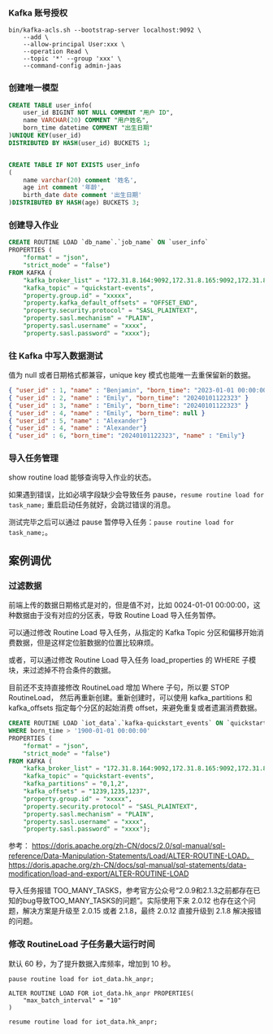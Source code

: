 
### Kafka 账号授权
```
bin/kafka-acls.sh --bootstrap-server localhost:9092 \
	--add \
	--allow-principal User:xxx \
	--operation Read \
	--topic '*' --group 'xxx' \
	--command-config admin-jaas 
```

### 创建唯一模型
```sql
CREATE TABLE user_info(
    user_id BIGINT NOT NULL COMMENT "用户 ID",
    name VARCHAR(20) COMMENT "用户姓名",
    born_time datetime COMMENT "出生日期"
)UNIQUE KEY(user_id)
DISTRIBUTED BY HASH(user_id) BUCKETS 1;


CREATE TABLE IF NOT EXISTS user_info  
(  
	name varchar(20) comment '姓名',
	age int comment '年龄',
	birth_date date comment '出生日期'
)DISTRIBUTED BY HASH(age) BUCKETS 3;
```

### 创建导入作业
```sql
CREATE ROUTINE LOAD `db_name`.`job_name` ON `user_info`
PROPERTIES (
    "format" = "json",
    "strict_mode" = "false")
FROM KAFKA (
    "kafka_broker_list" = "172.31.8.164:9092,172.31.8.165:9092,172.31.8.166:9092",
    "kafka_topic" = "quickstart-events",
    "property.group.id" = "xxxxx",
    "property.kafka_default_offsets" = "OFFSET_END",
    "property.security.protocol" = "SASL_PLAINTEXT",
    "property.sasl.mechanism" = "PLAIN",
    "property.sasl.username" = "xxxx",
    "property.sasl.password" = "xxxx");
```

### 往 Kafka 中写入数据测试
值为 null 或者日期格式都兼容，unique key 模式也能唯一去重保留新的数据。
```json
{ "user_id" : 1, "name" : "Benjamin", "born_time": "2023-01-01 00:00:00" }
{ "user_id" : 2, "name" : "Emily", "born_time": "20240101122323" }
{ "user_id" : 3, "name" : "Emily", "born_time": "20240101122323" }
{ "user_id" : 4, "name" : "Emily", "born_time": null }
{ "user_id" : 5, "name" : "Alexander"}
{ "user_id" : 4, "name" : "Alexander"}
{ "user_id" : 6, "born_time": "20240101122323", "name" : "Emily"}
```

### 导入任务管理
show routine load 能够查询导入作业的状态。

如果遇到错误，比如必填字段缺少会导致任务 pause，`resume routine load for task_name;` 重启启动任务就好，会跳过错误的消息。

测试完毕之后可以通过 pause 暂停导入任务：`pause routine load for  task_name;`。


## 案例调优

### 过滤数据
前端上传的数据日期格式是对的，但是值不对，比如 0024-01-01 00:00:00，这种数据由于没有对应的分区表，导致 Routine Load 导入任务暂停。

可以通过修改 Routine Load 导入任务，从指定的 Kafka Topic 分区和偏移开始消费数据，但是这样定位脏数据的位置比较麻烦。

或者，可以通过修改 Routine Load 导入任务 load_properties 的 WHERE 子模块，来过滤掉不符合条件的数据。

目前还不支持直接修改 RoutineLoad 增加 Where 子句，所以要 STOP RoutineLoad， 然后再重新创建。重新创建时，可以使用 kafka_partitions 和 kafka_offsets 指定每个分区的起始消费 offset，来避免重复或者遗漏消费数据。
```sql
CREATE ROUTINE LOAD `iot_data`.`kafka-quickstart_events` ON `quickstart_events`
WHERE born_time > '1900-01-01 00:00:00'
PROPERTIES (
    "format" = "json",
    "strict_mode" = "false")
FROM KAFKA (
    "kafka_broker_list" = "172.31.8.164:9092,172.31.8.165:9092,172.31.8.166:9092",
    "kafka_topic" = "quickstart-events",
    "kafka_partitions" = "0,1,2",
    "kafka_offsets" = "1239,1235,1237",
    "property.group.id" = "xxxxx",
    "property.security.protocol" = "SASL_PLAINTEXT",
    "property.sasl.mechanism" = "PLAIN",
    "property.sasl.username" = "xxxx",
    "property.sasl.password" = "xxxx");
```

参考：
https://doris.apache.org/zh-CN/docs/2.0/sql-manual/sql-reference/Data-Manipulation-Statements/Load/ALTER-ROUTINE-LOAD。
https://doris.apache.org/zh-CN/docs/sql-manual/sql-statements/data-modification/load-and-export/ALTER-ROUTINE-LOAD


导入任务报错 TOO_MANY_TASKS，参考官方公众号“2.0.9和2.1.3之前都存在已知的bug导致TOO_MANY_TASKS的问题”。实际使用下来 2.0.12 也存在这个问题，解决方案是升级至 2.0.15 或者 2.1.8，最终 2.0.12 直接升级到 2.1.8 解决报错的问题。

### 修改 RoutineLoad 子任务最大运行时间
默认 60 秒，为了提升数据入库频率，增加到 10 秒。
```
pause routine load for iot_data.hk_anpr;

ALTER ROUTINE LOAD FOR iot_data.hk_anpr PROPERTIES(
    "max_batch_interval" = "10"
)

resume routine load for iot_data.hk_anpr;
```